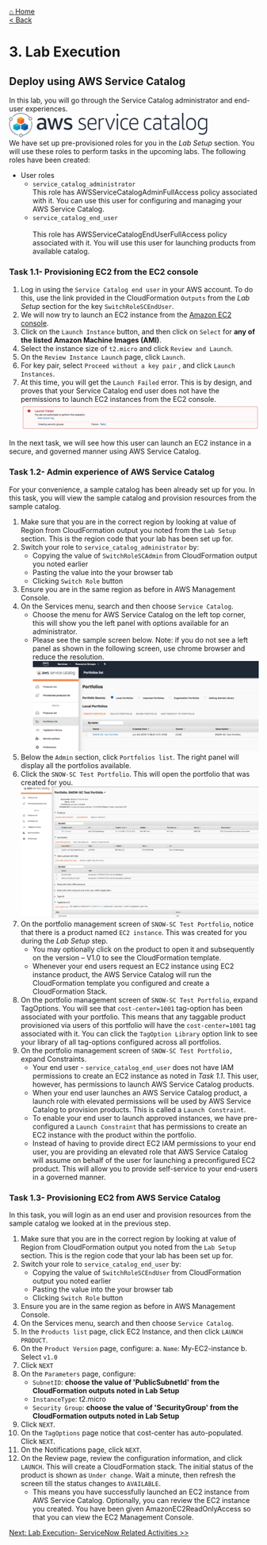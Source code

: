 [⌂ Home](/labs/end-to-end-it-lifecycle-management/README.md)
<br />[< Back](/labs/end-to-end-it-lifecycle-management/resources/LAB-SETUP.md)
# 3. Lab Execution
## Deploy using AWS Service Catalog
In this lab, you will go through the Service Catalog administrator and end-user experiences.
 <img src="/labs/end-to-end-it-lifecycle-management/resources/sc-icon.png" width="400"><br/>
We have set up pre-provisioned roles for you in the *Lab Setup* section. You will use these roles to perform tasks in the upcoming labs. The following roles have been created:
* User roles
    - `service_catalog_administrator`
    <br> This role has AWSServiceCatalogAdminFullAccess policy associated with it. You can use this user for configuring and managing your AWS Service Catalog.
    - `service_catalog_end_user`	
    <br> This role has AWSServiceCatalogEndUserFullAccess policy associated with it. You will use this user for launching products from available catalog.
### Task 1.1- Provisioning EC2 from the EC2 console 

1. Log in using the `Service Catalog end user` in your AWS account. To do this, use the link provided in the CloudFormation `Outputs` from the *Lab Setup* section for the key `SwitchRoleSCEndUser`.
2. We will now try to launch an EC2 instance from the [Amazon EC2 console](https://console.aws.amazon.com/ec2/v2/home).
3. Click on the `Launch Instance` button, and then click on `Select` for **any of the listed Amazon Machine Images (AMI)**.
4. Select the instance size of `t2.micro` and click `Review and Launch`.
5. On the `Review Instance Launch` page, click `Launch`.
6. For key pair, select `Proceed without a key pair` , and click `Launch Instances`.
7. At this time, you will get the `Launch Failed` error. This is by design, and proves that your Service Catalog end user does not have the permissions to launch EC2 instances from the EC2 console.
![ec2-launch-fail](/labs/end-to-end-it-lifecycle-management/resources/ec2-fail.png)

In the next task, we will see how this user can launch an EC2 instance in a secure, and governed manner using AWS Service Catalog.

### Task 1.2- Admin experience of AWS Service Catalog
For your convenience, a sample catalog has been already set up for you. In this task, you will view the sample catalog and provision resources from the sample catalog.
1. Make sure that you are in the correct region by looking at value of Region from CloudFormation output you noted from the `Lab Setup` section. This is the region code that your lab has been set up for.
2. Switch your role to `service_catalog_administrator` by:
    - Copying the value of `SwitchRoleSCAdmin` from CloudFormation output you noted earlier
    - Pasting the value into the your browser tab
    - Clicking `Switch Role` button
3. Ensure you are in the same region as before in AWS Management Console.
4. On the Services menu, search and then choose `Service Catalog`.
    - Choose the menu for AWS Service Catalog on the left top corner, this will show you the left panel with options available for an administrator. 
    - Please see the sample screen below. Note: if you do not see a left panel as shown in the following screen, use chrome browser and reduce the resolution.
![sc-admin-view](/labs/end-to-end-it-lifecycle-management/resources/sc-admin-view.png)
5. Below the `Admin` section, click `Portfolios list`. The right panel will display all the portfolios available.
6. Click the `SNOW-SC Test Portfolio`. This will open the portfolio that was created for you.
![sc-portfolio-view](/labs/end-to-end-it-lifecycle-management/resources/sc-portfolio-view.png)
7. On the portfolio management screen of `SNOW-SC Test Portfolio`, notice that there is a product named `EC2 instance`. This was created for you during the _Lab Setup_ step. 
    - You may optionally click on the product to open it and subsequently on the version – V1.0 to see the CloudFormation template.
    - Whenever your end users request an EC2 instance using EC2 instance product, the AWS Service Catalog will run the CloudFormation template you configured and create a CloudFormation Stack.
8. On the portfolio management screen of `SNOW-SC Test Portfolio`, expand TagOptions. You will see that `cost-center=1001` tag-option has been associated with your portfolio. This means that any taggable product provisioned via users of this portfolio will have the `cost-center=1001` tag associated with it. You can click the `TagOption Library` option link to see your library of all tag-options configured across all portfolios.
9. On the portfolio management screen of `SNOW-SC Test Portfolio,` expand Constraints. 
    - Your end user - `service_catalog_end_user` does not have IAM permissions to create an EC2 instance as noted in _Task 1.1_. This user, however, has permissions to launch AWS Service Catalog products. 
    - When your end user launches an AWS Service Catalog product, a launch role with elevated permissions will be used by AWS Service Catalog to provision products. This is called a `Launch Constraint`.  
    - To enable your end user to launch approved instances, we have pre-configured a `Launch Constraint` that has permissions to create an EC2 instance with the product within the portfolio. 
    - Instead of having to provide direct EC2 IAM permissions to your end user, you are providing an elevated role that AWS Service Catalog will assume on behalf of the user for launching a preconfigured EC2 product. This will allow you to provide self-service to your end-users in a governed manner.

### Task 1.3- Provisioning EC2 from AWS Service Catalog
In this task, you will login as an end user and provision resources from the sample catalog we looked at in the previous step.
1. Make sure that you are in the correct region by looking at value of Region from CloudFormation output you noted from the `Lab Setup` section. This is the region code that your lab has been set up for.
2. Switch your role to `service_catalog_end_user` by:
    - Copying the value of `SwitchRoleSCEndUser` from CloudFormation output you noted earlier
    - Pasting the value into the your browser tab
    - Clicking `Switch Role` button
3. Ensure you are in the same region as before in AWS Management Console.
4. On the Services menu, search and then choose `Service Catalog`.
5. In the `Products list` page, click EC2 Instance, and then click `LAUNCH PRODUCT`.
6. On the `Product Version` page, configure:
    a. `Name`: My-EC2-instance
    b. Select `v1.0`
7. Click `NEXT`
8. On the `Parameters` page, configure:
    - `SubnetID`: **choose the value of 'PublicSubnetId' from the CloudFormation outputs noted in Lab Setup**
    - `InstanceType`: t2.micro
    - `Security Group`: **choose the value of 'SecurityGroup' from the CloudFormation outputs noted in Lab Setup**
9. Click `NEXT`.
10. On the `TagOptions` page notice that cost-center has auto-populated. Click `NEXT`.
11. On the Notifications page, click `NEXT`.
12. On the Review page, review the configuration information, and click `LAUNCH`. This will create a CloudFormation stack. The initial status of the product is shown as `Under change`. Wait a minute, then refresh the screen till the status changes to `AVAILABLE`.
    -  This means you have successfully launched an EC2 instance from AWS Service Catalog. Optionally, you can review the EC2 instance you created. You have been given AmazonEC2ReadOnlyAccess so that you can view the EC2 Management Console.


[Next: Lab Execution- ServiceNow Related Activities >>](/labs/end-to-end-it-lifecycle-management/resources/LAB-EXECUTION-2.md)